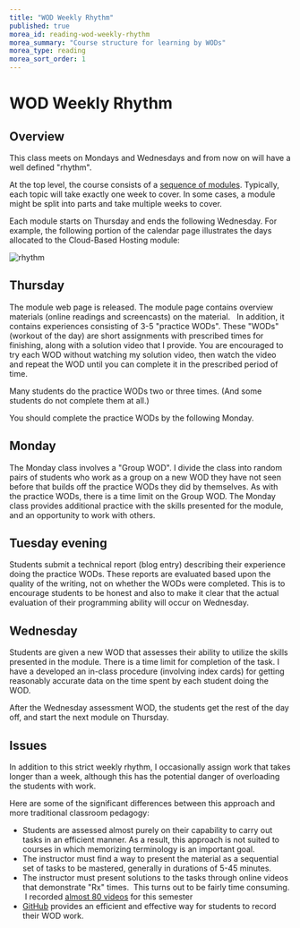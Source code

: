 ```yaml
---
title: "WOD Weekly Rhythm"
published: true
morea_id: reading-wod-weekly-rhythm
morea_summary: "Course structure for learning by WODs"
morea_type: reading
morea_sort_order: 1
---
```


# WOD Weekly Rhythm

## Overview

This class meets on Mondays and Wednesdays and from now on will have a well defined "rhythm".

At the top level, the course consists of a [sequence of
modules](/modules). Typically, each topic will take exactly one week to cover. 
In some cases, a
module might be split into parts and take multiple weeks to cover.

Each module starts on
Thursday and ends the following Wednesday.  For example, the following portion of the
calendar page illustrates the days allocated to the Cloud-Based Hosting
module:

![rhythm](http://ics314f13.files.wordpress.com/2013/11/rhythm.png?w=604)


## Thursday

The module web page is released. The  module page contains overview materials (online readings and
screencasts) on the material.   In addition, it contains experiences consisting of
3-5 "practice WODs".  These "WODs" (workout of the day) are
short assignments with prescribed times for finishing, along with a solution
video that I provide. You are encouraged to try each WOD without
watching my solution video, then watch the video and repeat the WOD until you
can complete it in the prescribed period of time. 

Many students do the practice WODs two or three times. (And some students do not complete them at
all.) 

You should complete the practice WODs by the following Monday.

## Monday

The Monday class involves a "Group WOD". I divide the
class into random pairs of students who work as a group on a new WOD
they have not seen before that builds off the practice WODs they did by
themselves. As with the practice WODs, there is a time limit on the Group WOD. The Monday class
provides additional practice with the skills presented for the module, and an
opportunity to work with others. 

## Tuesday evening

Students submit a technical report (blog entry)
describing their experience doing the practice WODs.  These reports are evaluated
based upon the quality of the writing, not on whether the WODs were completed.
This is to encourage students to be honest and also to make it
clear that the actual evaluation of their programming ability will occur on Wednesday.

## Wednesday

Students are given a new WOD that assesses their ability to utilize the skills
presented in the module. There is a time limit for completion of the task.
I have a developed an in-class procedure (involving index cards) for getting reasonably accurate data on the time
spent by each student doing the WOD. 

After the Wednesday assessment WOD, the students get the rest of the day off, and start the next module on
Thursday. 

## Issues

In addition to this strict weekly rhythm, I occasionally assign work that
takes longer than a week, although this has the potential danger of overloading the
students with work. 

Here are some of the significant differences
between this approach and more traditional classroom pedagogy:

  * Students are assessed almost purely on their capability to carry out tasks in an efficient manner. As a result, this approach is not suited to courses in which memorizing terminology is an important goal.
  * The instructor must find a way to present the material as a sequential set of tasks to be mastered, generally in durations of 5-45 minutes.
  * The instructor must present solutions to the tasks through online videos that demonstrate "Rx" times.  This turns out to be fairly time consuming.  I recorded [almost 80 videos](http://www.youtube.com/playlist?list=PL-iE2lvAri0Sl3s456hLrvUiBk1xGXJFP) for this semester
  * [GitHub](http://github.com) provides an efficient and effective way for students to record their WOD work.



